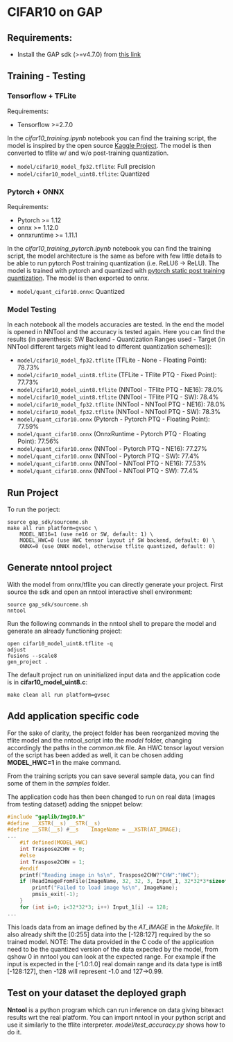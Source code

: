# CIFAR10 on GAP

## Requirements:
- Install the GAP sdk (>=v4.7.0) from [this link](https://github.com/GreenWaves-Technologies/gap_sdk)

## Training - Testing

### Tensorflow + TFLite

Requirements:
- Tensorflow >=2.7.0

In the *cifar10_training.ipynb* notebook you can find the training script, the model is inspired by the open source [Kaggle Project](https://www.kaggle.com/ektasharma/simple-cifar10-cnn-keras-code-with-88-accuracy#A-Simple-Keras-CNN-trained-on-CIFAR-10-dataset-with-over-88%-accuracy-(Without-Data-Augmentation)). The model is then converted to tflite w/ and w/o post-training quantization.

- ```model/cifar10_model_fp32.tflite```: Full precision
- ```model/cifar10_model_uint8.tflite```: Quantized

### Pytorch + ONNX

Requirements:
- Pytorch >= 1.12
- onnx >= 1.12.0
- onnxruntime >= 1.11.1

In the *cifar10_training_pytorch.ipynb* notebook you can find the training script, the model architecture is the same as before with few little details to be able to run pytorch Post training quantization (i.e. ReLU6 -> ReLU). The model is trained with pytorch and quantized with [pytorch static post training quantization](https://pytorch.org/docs/stable/quantization.html#). The model is then exported to onnx. 

- ```model/quant_cifar10.onnx```: Quantized

### Model Testing

In each notebook all the models accuracies are tested. In the end the model is opened in NNTool and the accuracy is tested again. Here you can find the results (in parenthesis: SW Backend - Quantization Ranges used - Target (in NNTool different targets might lead to different quantization schemes)):

- ```model/cifar10_model_fp32.tflite``` (TFLite - None - Floating Point): 78.73%
- ```model/cifar10_model_uint8.tflite``` (TFLite - TFlite PTQ - Fixed Point): 77.73%
- ```model/cifar10_model_uint8.tflite``` (NNTool - TFlite PTQ - NE16): 78.0%
- ```model/cifar10_model_uint8.tflite``` (NNTool - TFlite PTQ - SW): 78.4%
- ```model/cifar10_model_fp32.tflite``` (NNTool - NNTool PTQ - NE16): 78.0%
- ```model/cifar10_model_fp32.tflite``` (NNTool - NNTool PTQ - SW): 78.3%
- ```model/quant_cifar10.onnx``` (Pytorch - Pytorch PTQ - Floating Point): 77.59%
- ```model/quant_cifar10.onnx``` (OnnxRuntime - Pytorch PTQ - Floating Point): 77.56%
- ```model/quant_cifar10.onnx``` (NNTool - Pytorch PTQ - NE16): 77.27%
- ```model/quant_cifar10.onnx``` (NNTool - Pytorch PTQ - SW): 77.4%
- ```model/quant_cifar10.onnx``` (NNTool - NNTool PTQ - NE16): 77.53%
- ```model/quant_cifar10.onnx``` (NNTool - NNTool PTQ - SW): 77.4%

## Run Project

To run the porject:

```
source gap_sdk/sourceme.sh
make all run platform=gvsoc \
    MODEL_NE16=1 (use ne16 or SW, default: 1) \
    MODEL_HWC=0 (use HWC tensor layout if SW backend, default: 0) \
    ONNX=0 (use ONNX model, otherwise tflite quantized, default: 0)

```


## Generate nntool project

With the model from onnx/tflite you can directly generate your project. First source the sdk and open an nntool interactive shell environment:

```
source gap_sdk/sourceme.sh
nntool
```

Run the following commands in the nntool shell to prepare the model and generate an already functioning project:

```
open cifar10_model_uint8.tflite -q
adjust
fusions --scale8
gen_project .
```

The default project run on uninitialized input data and the application code is in **cifar10_model_uint8.c**:

```
make clean all run platform=gvsoc
```

## Add application specific code

For the sake of clarity, the project folder has been reorganized moving the tflite model and the nntool_script into the *model* folder, changing accordingly the paths in the *common.mk* file. An HWC tensor layout version of the script has been added as well, it can be chosen adding **MODEL_HWC=1** in the make command.

From the training scripts you can save several sample data, you can find some of them in the *samples* folder.

The application code has then been changed to run on real data (images from testing dataset) adding the snippet below:

```C
#include "gaplib/ImgIO.h"
#define __XSTR(__s) __STR(__s)
#define __STR(__s) #__s    ImageName = __XSTR(AT_IMAGE);
...
    #if defined(MODEL_HWC)
    int Traspose2CHW = 0;
    #else
    int Traspose2CHW = 1;
    #endif
    printf("Reading image in %s\n", Traspose2CHW?"CHW":"HWC");
    if (ReadImageFromFile(ImageName, 32, 32, 3, Input_1, 32*32*3*sizeof(char), IMGIO_OUTPUT_CHAR, Traspose2CHW)) {
        printf("Failed to load image %s\n", ImageName);
        pmsis_exit(-1);
    }
    for (int i=0; i<32*32*3; i++) Input_1[i] -= 128;
...
```

This loads data from an image defined by the *AT_IMAGE* in the *Makefile*. It also already shift the \[0:255\] data into the \[-128:127\] required by the so trained model.
NOTE: The data provided in the C code of the application need to be the quantized version of the data expected by the model, from qshow 0 in nntool you can look at the expected range. For example if the input is expected in the \[-1.0:1.0\] real domain range and its data type is int8 \[-128:127\], then -128 will represent -1.0 and 127->0.99.

## Test on your dataset the deployed graph

**Nntool** is a python program which can run inference on data giving bitexact results wrt the real platform. You can import nntool in your python script and use it similarly to the tflite interpreter. *model/test_accuracy.py* shows how to do it.
